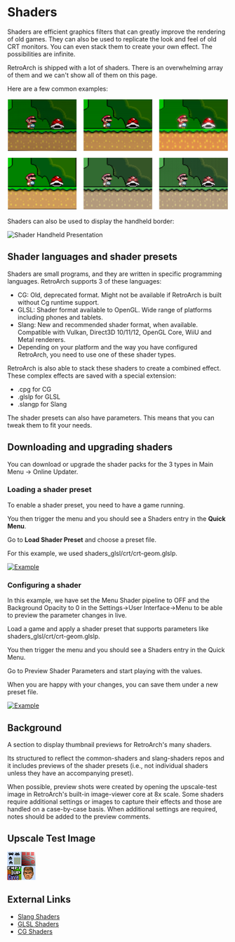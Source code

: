 # Shaders

Shaders are efficient graphics filters that can greatly improve the rendering of old games. They can also be used to replicate the look and feel of old CRT monitors. You can even stack them to create your own effect. The possibilities are infinite.

RetroArch is shipped with a lot of shaders. There is an overwhelming array of them and we can't show all of them on this page.

Here are a few common examples:

![Shader Presentation](../image/shader/shaders-presentation.png)

Shaders can also be used to display the handheld border:

![Shader Handheld Presentation](../image/shader/shaders-presentation-handheld.png.png)

## Shader languages and shader presets

Shaders are small programs, and they are written in specific programming languages. RetroArch supports 3 of these languages:

* CG: Old, deprecated format. Might not be available if RetroArch is built without Cg runtime support.
* GLSL: Shader format available to OpenGL. Wide range of platforms including phones and tablets.
* Slang: New and recommended shader format, when available. Compatible with Vulkan, Direct3D 10/11/12, OpenGL Core, WiiU and Metal renderers.
* Depending on your platform and the way you have configured RetroArch, you need to use one of these shader types.

RetroArch is also able to stack these shaders to create a combined effect. These complex effects are saved with a special extension:

- .cpg for CG
- .glslp for GLSL
- .slangp for Slang

The shader presets can also have parameters. This means that you can tweak them to fit your needs.

## Downloading and upgrading shaders

You can download or upgrade the shader packs for the 3 types in Main Menu -> Online Updater.

### Loading a shader preset

To enable a shader preset, you need to have a game running.

You then trigger the menu and you should see a Shaders entry in the **Quick Menu**.

Go to **Load Shader Preset** and choose a preset file.

For this example, we used shaders_glsl/crt/crt-geom.glslp.

[![Example](http://img.youtube.com/vi/SJ7xUhinVk0/0.jpg)](http://www.youtube.com/watch?v=SJ7xUhinVk0)

### Configuring a shader

In this example, we have set the Menu Shader pipeline to OFF and the Background Opacity to 0 in the Settings->User Interface->Menu to be able to preview the parameter changes in live.

Load a game and apply a shader preset that supports parameters like shaders_glsl/crt/crt-geom.glslp.

You then trigger the menu and you should see a Shaders entry in the Quick Menu.

Go to Preview Shader Parameters and start playing with the values.

When you are happy with your changes, you can save them under a new preset file.

[![Example](http://img.youtube.com/vi/jsAua7T5fas/0.jpg)](http://www.youtube.com/watch?v=jsAua7T5fas)

## Background
A section to display thumbnail previews for RetroArch's many shaders.

Its structured to reflect the common-shaders and slang-shaders repos and it includes previews of the shader presets (i.e., not individual shaders unless they have an accompanying preset).

When possible, preview shots were created by opening the upscale-test image in RetroArch's built-in image-viewer core at 8x scale. Some shaders require additional settings or images to capture their effects and those are handled on a case-by-case basis. When additional settings are required, notes should be added to the preview comments.

## Upscale Test Image
![](../image/shader/upscale-test.png)

## External Links

* [Slang Shaders](https://github.com/libretro/slang-shaders)
* [GLSL Shaders](https://github.com/libretro/glsl-shaders)
* [CG Shaders](https://github.com/libretro/common-shaders)
